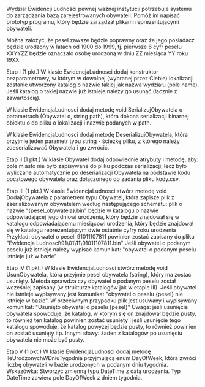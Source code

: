 
Wydział Ewidencji Ludności pewnej ważnej instytucji potrzebuje systemu do 
zarządzania bazą zarejestrowanych obywateli. Pomóż im napisać prototyp programu, 
który będzie zarządzał plikami reprezentującymi obywateli.

Można założyć, że pesel zawsze będzie poprawny oraz że jego posiadacz będzie 
urodzony w latach od 1900 do 1999, tj. pierwsze 6 cyfr peselu XXYYZZ będzie oznaczało 
osobę urodzoną w dniu ZZ miesiąca YY roku 19XX.

Etap I (1 pkt.)
W klasie EwidencjaLudnosci dodaj konstruktor bezparametrowy, w którym 
w dowolnej (wybranej przez Ciebie) lokalizacji zostanie utworzony katalog 
o nazwie takiej jak nazwa wydziału (pole name). Jeśli katalog o takiej nazwie 
już istnieje należy go usunąć (łącznie z zawartością).

W klasie EwidencjaLudnosci dodaj metodę void SerializujObywatela 
o parametrach (Obywatel o, string path), która dokona serializacji binarnej 
obiektu o do pliku o lokalizacji i nazwie podanych w path.

W klasie EwidencjaLudnosci dodaj metodę DeserializujObywatela, która przyjmie 
jeden parametr typu string - ścieżkę pliku, z którego należy 
zdeserializować Obywatela i go zwrócić.

Etap II (1 pkt.)
W klasie Obywatel dodaj odpowiednie atrybuty i metodę, aby: pole miasto 
nie było zapisywane do pliku podczas serializacji, lecz było wyliczane 
automatycznie po deserializacji Obywatela na podstawie kodu pocztowego obywatela 
oraz dołączonego do zadania pliku kody.csv.

Etap III (1 pkt.)
W klasie EwidencjaLudnosci stwórz metodę void DodajObywatela z parametrem typu Obywatel, 
która zapisze plik z zserializowanym obywatelem według następującego schematu:
plik o nazwie "{pesel_obywatela}.bin" będzie w katalogu o nazwie odpowiadającej jego dniowi urodzenia,
który będzie znajdował się w katalogu odpowiadającemu miesiącowi urodzenia, który
będzie znajdował się w katalogu reprezentującym dwie ostatnie cyfry roku urodzenia
Przykład: obywatel o peseli 91011107811 powinien zostać zapisany do pliku 
"Ewidencja Ludnosci\91\01\11\91011107811.bin"
Jeśli obywatel o podanym peselu już istnieje należy wypisać komunikat:
"obywatel o podanym peselu istnieje już w bazie"

Etap IV (1 pkt.)
W klasie EwidencjaLudnosci stwórz metodę void UsunObywatela, która przyjmie 
pesel obywatela (string), który ma zostać usunięty. Metoda sprawdza 
czy obywatel o podanym peselu został wcześniej zapisany (w strukturze 
katalogów jak w etapie III). Jeśli obywatel nie istnieje wypisywany jest komunikat 
"obywatel o peselu {pesel} nie istnieje w bazie". 
W przeciwnym przypadku plik jest usuwany i wypisywany komunikat:
"Usunięto obywatel o peselu {pesel}"
Uwaga: jeśli usunięcie obywatela spowoduje, że katalog, w którym się on znajdował 
będzie pusty, to również ten katalog powinien zostać usunięty i jeśli usunięcie 
tego katalogu spowoduje, że katalog powyżej będzie pusty, to również powinien on 
zostać usunięty itp. Innymi słowy: żaden z katalogów po usunięciu obywatela nie może być pusty.

Etap V (1 pkt.)
W klasie EwidencjaLudnosci dodaj metodę IleUrodzonychWDniuTygodnia przyjmującą enum DayOfWeek, 
która zwróci liczbę obywateli w bazie urodzonych w podanym dniu tygodnia.
Wskazówka: Stworzyć zmienną typu DateTime z datą urodzenia. 
Typ DateTime zawiera pole DayOfWeek z dniem tygodnia.

